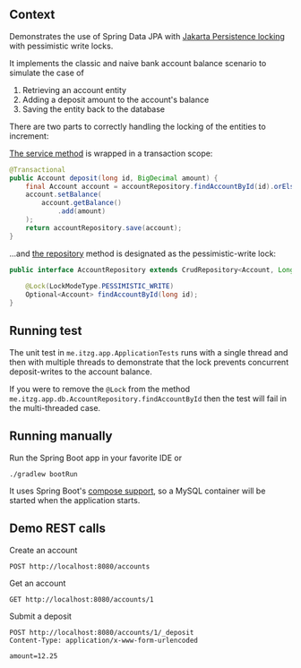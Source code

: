 ## Context

Demonstrates the use of Spring Data JPA with [Jakarta Persistence locking](https://jakarta.ee/learn/docs/jakartaee-tutorial/current/persist/persistence-locking/persistence-locking.html) with pessimistic write locks.

It implements the classic and naive bank account balance scenario to simulate the case of

1. Retrieving an account entity
2. Adding a deposit amount to the account's balance
3. Saving the entity back to the database

There are two parts to correctly handling the locking of the entities to increment:

[The service method](src/main/java/me/itzg/app/AccountService.java) is wrapped in a transaction scope:

```java
@Transactional
public Account deposit(long id, BigDecimal amount) {
    final Account account = accountRepository.findAccountById(id).orElseThrow();
    account.setBalance(
        account.getBalance()
            .add(amount)
    );
    return accountRepository.save(account);
}
```

...and [the repository](src/main/java/me/itzg/app/db/AccountRepository.java) method is designated as the pessimistic-write lock:

```java
public interface AccountRepository extends CrudRepository<Account, Long> {
    
    @Lock(LockModeType.PESSIMISTIC_WRITE)
    Optional<Account> findAccountById(long id);
}
```

## Running test

The unit test in `me.itzg.app.ApplicationTests` runs with a single thread and then with multiple threads to demonstrate that the lock prevents concurrent deposit-writes to the account balance.

If you were to remove the `@Lock` from the method `me.itzg.app.db.AccountRepository.findAccountById` then the test will fail in the multi-threaded case.

## Running manually

Run the Spring Boot app in your favorite IDE or

```shell
./gradlew bootRun
```

It uses Spring Boot's [compose support](https://docs.spring.io/spring-boot/reference/features/dev-services.html#features.dev-services.docker-compose), so a MySQL container will be started when the application starts.

## Demo REST calls

Create an account

```http request
POST http://localhost:8080/accounts
```

Get an account

```http request
GET http://localhost:8080/accounts/1
```

Submit a deposit

```http request
POST http://localhost:8080/accounts/1/_deposit
Content-Type: application/x-www-form-urlencoded

amount=12.25
```